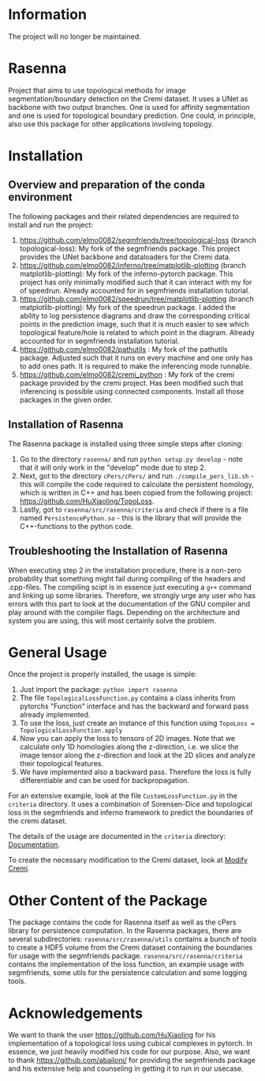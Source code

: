 # Information
The project will no longer be maintained.

# Rasenna
Project that aims to use topological methods for image segmentation/boundary detection on the Cremi dataset. It uses a UNet as backbone with two output branches.
One is used for affinity segmentation and one is used for topological boundary prediction. One could, in principle, also use this package for other applications involving topology.

# Installation

## Overview and preparation of the conda environment

The following packages and their related dependencies are required to install and run the project:
1. https://github.com/elmo0082/segmfriends/tree/topological-loss (branch topological-loss): My fork of the segmfriends package. This project provides the UNet backbone and dataloaders for the Cremi data.
2. https://github.com/elmo0082/inferno/tree/matplotlib-plotting (branch matplotlib-plotting): My fork of the inferno-pytorch package. This project has only minimally modified such that it can interact with my for of speedrun. Already accounted for in segmfriends installation tutorial.
3. https://github.com/elmo0082/speedrun/tree/matplotlib-plotting (branch matplotlib-plotting): My fork of the speedrun package. I added the ability to log persistence diagrams and draw the corresponding critical points in the prediction image, such that it is much easier to see which topological feature/hole is related to which point in the diagram. Already accounted for in segmfriends installation tutorial.
4. https://github.com/elmo0082/pathutils : My fork of the pathutils package. Adjusted such that it runs on every machine and one only has to add ones path. It is required to make the inferencing mode runnable.
5. https://github.com/elmo0082/cremi_python : My fork of the cremi package provided by the cremi project. Has been modified such that inferencing is possible using connected components.
Install all those packages in the given order.

## Installation of Rasenna

The Rasenna package is installed using three simple steps after cloning:
1. Go to the directory ```rasenna/``` and run ```python setup.py develop``` - note that it will only work in the "develop" mode due to step 2.
2. Next, got to the directory ```cPers/cPers/``` and run ```./compile_pers_lib.sh``` - this will compile the code required to calculate the persistent homology, which is written in C++ and has been copied from the following project: https://github.com/HuXiaoling/TopoLoss.
3. Lastly, got to ```rasenna/src/rasenna/criteria``` and check if there is a file named ```PersistencePython.so``` - this is the library that will provide the C++-functions to the python code.

## Troubleshooting the Installation of Rasenna
When executing step 2 in the installation procedure, there is a non-zero probability that something might fail during compiling of the headers and .cpp-files.
The compiling scipt is in essence just executing a ```g++``` command and linking up some libraries. Therefore, we strongly urge any user who has errors with this part to look at the documentation of the GNU compiler and play around with the compiler flags. Depending on the architecture and system you are using, this will most certainly solve the problem.

# General Usage

Once the project is properly installed, the usage is simple:
1. Just import the package: ```python import rasenna```
2. The file ```TopologicalLossFunction.py``` contains a class inherits from pytorchs "Function" interface and has the backward and forward pass already implemented. 
3. To use the loss, just create an instance of this function using ```TopoLoss = TopologicalLossFunction.apply```
4. Now you can apply the loss to tensors of 2D images. Note that we calculate only 1D homologies along the z-direction, i.e. we slice the image tensor along the z-direction and look at the 2D slices and analyze their topological features.
5. We have implemented also a backward pass. Therefore the loss is fully differentiable and can be used for backpropagation.

For an extensive example, look at the file ```CustomLossFunction.py``` in the ```criteria``` directory. It uses a combination of Sorensen-Dice and topological loss in the segmfriends and inferno framework to predict the boundaries of the cremi dataset. 

The details of the usage are documented in the ```criteria``` directory: [Documentation](https://github.com/elmo0082/Rasenna/blob/master/rasenna/src/rasenna/criteria/README.md).

To create the necessary modification to the Cremi dataset, look at [Modify Cremi](https://github.com/elmo0082/Rasenna/blob/master/rasenna/src/rasenna/utils/cremi/README.md).

# Other Content of the Package

The package contains the code for Rasenna itself as well as the cPers library for persistence computation. 
In the Rasenna packages, there are several subdirectories:
```rasenna/src/rasenna/utils``` contains a bunch of tools to create a HDF5 volume from the Cremi dataset containing the boundaries for usage with the segmfriends package.
```rasenna/src/rasenna/criteria``` contains the implementation of the loss function, an example usage with segmfriends, some utils for the persistence calculation and some logging tools.

# Acknowledgements
We want to thank the user https://github.com/HuXiaoling for his implementation of a topological loss using cubical complexes in pytorch. In essence, we just heavily modified his code for our purpose.
Also, we want to thank https://github.com/abailoni/ for providing the segmfriends package and his extensive help and counseling in getting it to run in our usecase.
